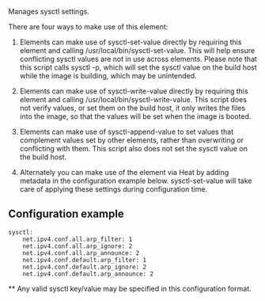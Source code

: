 Manages sysctl settings.

There are four ways to make use of this element:

1) Elements can make use of sysctl-set-value directly by requiring
this element and calling /usr/local/bin/sysctl-set-value. This will
help ensure conflicting sysctl values are not in use across elements.
Please note that this script calls sysctl -p, which will set the sysctl
value on the build host while the image is building, which may be
unintended.

2) Elements can make use of sysctl-write-value directly by requiring
this element and calling /usr/local/bin/sysctl-write-value. This script
does not verify values, or set them on the build host, it only writes the
files into the image, so that the values will be set when the image is
booted.

3) Elements can make use of sysctl-append-value to set values that
complement values set by other elements, rather than overwriting or
conflicting with them. This script also does not set the sysctl value
on the build host.

4) Alternately you can make use of the element via Heat by adding
metadata in the configuration example below. sysctl-set-value
will take care of applying these settings during configuration time.

Configuration example
---------------------

    sysctl:
        net.ipv4.conf.all.arp_filter: 1
        net.ipv4.conf.all.arp_ignore: 2
        net.ipv4.conf.all.arp_announce: 2
        net.ipv4.conf.default.arp_filter: 1
        net.ipv4.conf.default.arp_ignore: 2
        net.ipv4.conf.default.arp_announce: 2

** Any valid sysctl key/value may be specified in this configuration format.
